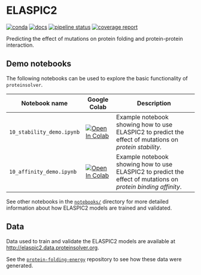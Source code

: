 # ELASPIC2

[![conda](https://img.shields.io/conda/dn/ostrokach-forge/elaspic2.svg)](https://anaconda.org/ostrokach-forge/elaspic2/)
[![docs](https://img.shields.io/badge/docs-v0.1.1-blue.svg)](https://ostrokach.gitlab.io/elaspic-v2/v0.1.1/)
[![pipeline status](https://gitlab.com/ostrokach/elaspic-v2/badges/v0.1.1/pipeline.svg)](https://gitlab.com/ostrokach/elaspic-v2/commits/v0.1.1/)
[![coverage report](https://gitlab.com/ostrokach/elaspic-v2/badges/v0.1.1/coverage.svg)](https://ostrokach.gitlab.io/elaspic-v2/v0.1.1/htmlcov/)

Predicting the effect of mutations on protein folding and protein-protein interaction.

## Demo notebooks

The following notebooks can be used to explore the basic functionality of `proteinsolver`.

| Notebook name             | Google Colab                                                                                                                                                                          | Description                                                                                                    |
| ------------------------- | ------------------------------------------------------------------------------------------------------------------------------------------------------------------------------------- | -------------------------------------------------------------------------------------------------------------- |
| `10_stability_demo.ipynb` | [![Open In Colab](https://colab.research.google.com/assets/colab-badge.svg)](https://colab.research.google.com/github/elaspic/elaspic2/blob/master/notebooks/10_stability_demo.ipynb) | Example notebook showing how to use ELASPIC2 to predict the effect of mutations on _protein stability_.        |
| `10_affinity_demo.ipynb`  | [![Open In Colab](https://colab.research.google.com/assets/colab-badge.svg)](https://colab.research.google.com/github/elaspic/elaspic2/blob/master/notebooks/10_affinity_demo.ipynb)  | Example notebook showing how to use ELASPIC2 to predict the effect of mutations on _protein binding affinity_. |

See other notebooks in the [`notebooks/`]("notebooks/") directory for more detailed information about how ELASPIC2 models are trained and validated.

## Data

Data used to train and validate the ELASPIC2 models are available at <http://elaspic2.data.proteinsolver.org>.

See the [`protein-folding-energy`](https://gitlab.com/datapkg/protein-folding-energy) repository to see how these data were generated.
